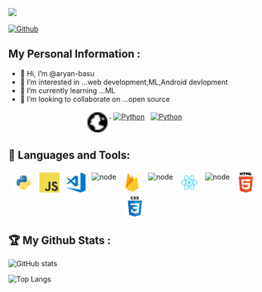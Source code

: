 
![](https://visitor-badge.laobi.icu/badge?page_id=aryan-basu.aryan-basu)
  

[![Github](https://img.shields.io/github/followers/aryan-basu?label=Follow&style=social)](https://github.com/aryan-basu)

## My Personal Information :
- 👋 Hi, I’m @aryan-basu
- 👀 I’m interested in ...web development,ML,Android devlopment
- 🌱 I’m currently learning ...ML
- 💞️ I’m looking to collaborate on ...open source

<!---
aryan-basu/aryan-basu is a ✨ special ✨ repository because its `README.md` (this file) appears on your GitHub profile.
You can click the Preview link to take a look at your changes.
--->
<p align="center">
 <a href="https://github.com/aryan-basu" target="_blank" rel="noopener noreferrer"> <img src="https://raw.githubusercontent.com/iconic/open-iconic/master/svg/globe.svg" alt="Python" height="40" style="vertical-align:top; margin:4px"> </a>
 <a href="https://www.linkedin.com/in/aryan-basu-030720b6/" target="_blank" rel="noopener noreferrer"> <img src="https://cdn.jsdelivr.net/npm/simple-icons@v3/icons/linkedin.svg" alt="Python" height="40" style="vertical-align:top; margin:4px"></a>
 <a href="mailto:aryanbasu005@gmail.com"> <img src="https://cdn.jsdelivr.net/npm/simple-icons@v3/icons/gmail.svg" alt="Python" height="40" style="vertical-align:top; margin:4px"></a>
</p>

## 🧰 Languages and Tools:
<p align="center">
<img src="https://raw.githubusercontent.com/github/explore/80688e429a7d4ef2fca1e82350fe8e3517d3494d/topics/python/python.png" alt="Python" height="40" style="vertical-align:top; margin:4px">
<img src="https://raw.githubusercontent.com/github/explore/80688e429a7d4ef2fca1e82350fe8e3517d3494d/topics/javascript/javascript.png" alt="Javascript" height="40" style="vertical-align:top; margin:4px">
<img src="https://raw.githubusercontent.com/github/explore/80688e429a7d4ef2fca1e82350fe8e3517d3494d/topics/visual-studio-code/visual-studio-code.png" alt="VS Code" height="40" style="vertical-align:top; margin:4px">
  <img src="https://camo.githubusercontent.com/d3906162b383f428da6952e9da7cf1467cd4ffda1d90283c83b559272ec977dc/68747470733a2f2f63646e2e69636f6e73636f75742e636f6d2f69636f6e2f667265652f706e672d3531322f632d70726f6772616d6d696e672d3536393536342e706e67" alt="node" height="40" style="vertical-align:top; margin:4px">
  <img src="https://raw.githubusercontent.com/github/explore/80688e429a7d4ef2fca1e82350fe8e3517d3494d/topics/firebase/firebase.png" alt="node" height="40" style="vertical-align:top; margin:4px">
    <img src="https://camo.githubusercontent.com/191b16bb6103f956997d6d34044f02ac48cdbb2b0b74a67a91ecc482736bd65b/68747470733a2f2f7777772e70696e636c69706172742e636f6d2f7069636469722f6d6964646c652f33352d3335333933325f626f6f7473747261702d626f6f7473747261702d342d6c6f676f2d706e672d636c69706172742e706e67" alt="node" height="40" style="vertical-align:top; margin:4px">
    <img src="https://raw.githubusercontent.com/github/explore/80688e429a7d4ef2fca1e82350fe8e3517d3494d/topics/react/react.png" alt="node" height="40" style="vertical-align:top; margin:4px">
    <img src="https://camo.githubusercontent.com/18650ae2c436e3243fa8f87e77d5bc883bf5e8e67e1eb042e05cf5359102f9f5/68747470733a2f2f6e6f64656a732e6f72672f7374617469632f696d616765732f6c6f676f2d68657861676f6e2d636172642e706e67" alt="node" height="40" style="vertical-align:top; margin:4px">
 <img src="https://raw.githubusercontent.com/github/explore/80688e429a7d4ef2fca1e82350fe8e3517d3494d/topics/html/html.png" alt="node" height="40" style="vertical-align:top; margin:4px">
   <img src="https://raw.githubusercontent.com/github/explore/5c058a388828bb5fde0bcafd4bc867b5bb3f26f3/topics/css/css.png" alt="node" height="40" style="vertical-align:top; margin:4px">
 
  
</p>


## 🏆 My Github Stats :
![GitHub stats](https://github-readme-stats.vercel.app/api?username=aryan-basu&show_icons=true&theme=tokyonight)

![Top Langs](https://github-readme-stats.vercel.app/api/top-langs/?username=aryan-basu&theme=tokyonight)
